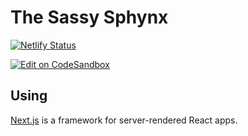 # The Sassy Sphynx

[![Netlify Status](https://api.netlify.com/api/v1/badges/2d73f8df-b1ed-47c4-9781-65ff8eca174e/deploy-status)](https://app.netlify.com/sites/thesassysphynx/deploys)

[![Edit on CodeSandbox](https://codesandbox.io/static/img/play-codesandbox.svg)](https://codesandbox.io/s/github/mui-org/material-ui/tree/master/examples/nextjs)

## Using

[Next.js](https://github.com/zeit/next.js) is a framework for server-rendered React apps.
